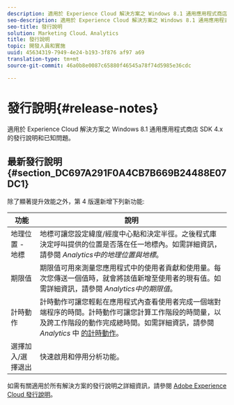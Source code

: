 ```yaml
---
description: 適用於 Experience Cloud 解決方案之 Windows 8.1 通用應用程式商店 SDK 4.x 的發行說明和已知問題。
seo-description: 適用於 Experience Cloud 解決方案之 Windows 8.1 通用應用程式商店 SDK 4.x 的發行說明和已知問題。
seo-title: 發行說明
solution: Marketing Cloud、Analytics
title: 發行說明
topic: 開發人員和實施
uuid: 45634319-7949-4e24-b193-3f876 af97 a69
translation-type: tm+mt
source-git-commit: 46a0b8e0087c65880f46545a78f74d5985e36cdc

---
```



# 發行說明{#release-notes}

適用於 Experience Cloud 解決方案之 Windows 8.1 通用應用程式商店 SDK 4.x 的發行說明和已知問題。

## 最新發行說明 {#section_DC697A291F0A4CB7B669B24488E07DC1}

除了顯著提升效能之外，第 4 版還新增下列新功能:

| 功能 | 說明 |
|--- |--- |
| 地理位置 - 地標 | 地標可讓您設定緯度/經度中心點和決定半徑。之後程式庫決定呼叫提供的位置是否落在任一地標內。如需詳細資訊，請參閱 *Analytics中的地理位置與地標*[](/help/windows-appstore/analytics/analytics.md)。 |
| 期限值 | 期限值可用來測量您應用程式中的使用者貢獻和使用量。每次您傳送一個值時，就會將該值新增至使用者的現有值。如需詳細資訊，請參閱 *Analytics中的期限值*[](/help/windows-appstore/analytics/analytics.md)。 |
| 計時動作 | 計時動作可讓您輕鬆在應用程式內查看使用者完成一個端對端程序的時間。計時動作可讓您計算工作階段的時間量，以及跨工作階段的動作完成總時間。如需詳細資訊，請參閱 *Analytics* 中 [的計時動作](/help/windows-appstore/analytics/analytics.md)。 |
| 選擇加入/選擇退出 | 快速啟用和停用分析功能。 |


如需有關適用於所有解決方案的發行說明之詳細資訊，請參閱 [Adobe Experience Cloud 發行說明](https://docs.adobe.com/content/help/en/release-notes/experience-cloud/current.html)。
